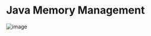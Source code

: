 # Java Memory Management

![image](https://github.com/Ziang-Lu/Miscellaneous-Topics-in-Java-and-Python/blob/master/Java%20Memory%20Management/java_memory_distribution.png?raw=true)